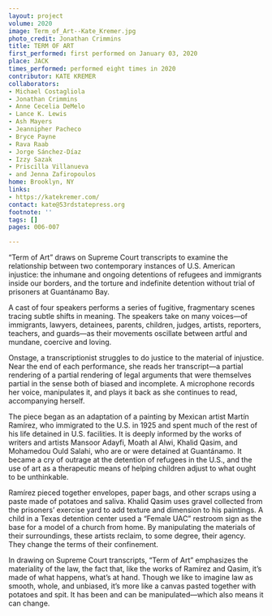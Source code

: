 ```yaml
---
layout: project
volume: 2020
image: Term_of_Art--Kate_Kremer.jpg
photo_credit: Jonathan Crimmins
title: TERM OF ART
first_performed: first performed on January 03, 2020
place: JACK
times_performed: performed eight times in 2020
contributor: KATE KREMER
collaborators:
- Michael Costagliola
- Jonathan Crimmins
- Anne Cecelia DeMelo
- Lance K. Lewis
- Ash Mayers
- Jeannipher Pacheco
- Bryce Payne
- Rava Raab
- Jorge Sánchez-Díaz
- Izzy Sazak
- Priscilla Villanueva
- and Jenna Zafiropoulos
home: Brooklyn, NY
links:
- https://katekremer.com/
contact: kate@53rdstatepress.org
footnote: ''
tags: []
pages: 006-007

---
```


“Term of Art” draws on Supreme Court transcripts to examine the relationship between two contemporary instances of U.S. American injustice: the inhumane and ongoing detentions of refugees and immigrants inside our borders, and the torture and indefinite detention without trial of prisoners at Guantánamo Bay.

A cast of four speakers performs a series of fugitive, fragmentary scenes tracing subtle shifts in meaning. The speakers take on many voices—of immigrants, lawyers, detainees, parents, children, judges, artists, reporters, teachers, and guards—as their movements oscillate between artful and mundane, coercive and loving.

Onstage, a transcriptionist struggles to do justice to the material of injustice. Near the end of each performance, she reads her transcript—a partial rendering of a partial rendering of legal arguments that were themselves partial in the sense both of biased and incomplete. A microphone records her voice, manipulates it, and plays it back as she continues to read, accompanying herself.

The piece began as an adaptation of a painting by Mexican artist Martín Ramírez, who immigrated to the U.S. in 1925 and spent much of the rest of his life detained in U.S. facilities. It is deeply informed by the works of writers and artists Mansoor Adayfi, Moath al Alwi, Khalid Qasim, and Mohamedou Ould Salahi, who are or were detained at Guantánamo. It became a cry of outrage at the detention of refugees in the U.S., and the use of art as a therapeutic means of helping children adjust to what ought to be unthinkable.

Ramírez pieced together envelopes, paper bags, and other scraps using a paste made of potatoes and saliva. Khalid Qasim uses gravel collected from the prisoners’ exercise yard to add texture and dimension to his paintings. A child in a Texas detention center used a “Female UAC” restroom sign as the base for a model of a church from home. By manipulating the materials of their surroundings, these artists reclaim, to some degree, their agency. They change the terms of their confinement. 

In drawing on Supreme Court transcripts, “Term of Art” emphasizes the materiality of the law, the fact that, like the works of Ramírez and Qasim, it’s made of what happens, what’s at hand. Though we like to imagine law as smooth, whole, and unbiased, it’s more like a canvas pasted together with potatoes and spit. It has been and can be manipulated—which also means it can change.
